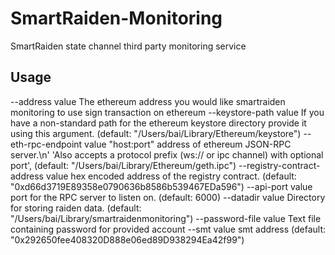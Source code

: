 # SmartRaiden-Monitoring
SmartRaiden state channel third party monitoring service

## Usage
--address value                    The ethereum address you would like smartraiden monitoring to use sign transaction on ethereum
--keystore-path value              If you have a non-standard path for the ethereum keystore directory provide it using this argument.  (default: "/Users/bai/Library/Ethereum/keystore")
--eth-rpc-endpoint value           "host:port" address of ethereum JSON-RPC server.\n'
                                                'Also accepts a protocol prefix (ws:// or ipc channel) with optional port', (default: "/Users/bai/Library/Ethereum/geth.ipc")
--registry-contract-address value  hex encoded address of the registry contract. (default: "0xd66d3719E89358e0790636b8586b539467EDa596")
--api-port value                   port  for the RPC server to listen on. (default: 6000)
--datadir value                    Directory for storing raiden data. (default: "/Users/bai/Library/smartraidenmonitoring")
--password-file value              Text file containing password for provided account
--smt value                        smt address (default: "0x292650fee408320D888e06ed89D938294Ea42f99")